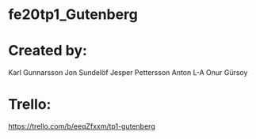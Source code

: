 # fe20tp1_Gutenberg

# Created by:
Karl Gunnarsson
Jon Sundelöf
Jesper Pettersson
Anton L-A
Onur Gürsoy

# Trello:
https://trello.com/b/eeqZfxxm/tp1-gutenberg
